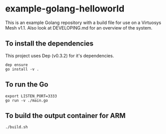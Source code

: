 # example-golang-helloworld

This is an example Golang repository with a build file for use on a Virtuosys
Mesh v1.1. Also look at DEVELOPING.md for an overview of the system.

## To install the dependencies

This project uses Dep (v0.3.2) for it's dependencies.

```
dep ensure
go install -v .
```

## To run the Go

```
export LISTEN_PORT=3333
go run -v ./main.go
```

## To build the output container for ARM

```bash
./build.sh
```